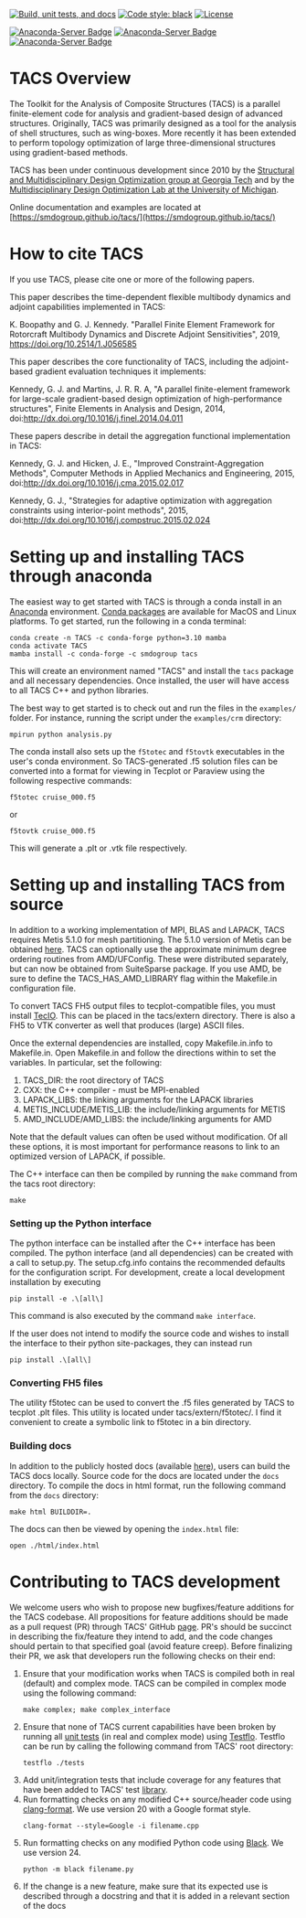 [![Build, unit tests, and docs](https://github.com/smdogroup/tacs/actions/workflows/unit_tests.yml/badge.svg)](https://github.com/smdogroup/tacs/actions/workflows/unit_tests.yml)
[![Code style: black](https://img.shields.io/badge/code%20style-black-000000.svg)](https://github.com/psf/black)
[![License](https://img.shields.io/badge/License-Apache_2.0-blue.svg)](https://opensource.org/licenses/Apache-2.0)

[![Anaconda-Server Badge](https://anaconda.org/smdogroup/tacs/badges/version.svg)](https://anaconda.org/smdogroup/tacs)
[![Anaconda-Server Badge](https://anaconda.org/smdogroup/tacs/badges/platforms.svg)](https://anaconda.org/smdogroup/tacs)
[![Anaconda-Server Badge](https://anaconda.org/smdogroup/tacs/badges/downloads.svg)](https://anaconda.org/smdogroup/tacs)

# TACS Overview #

The Toolkit for the Analysis of Composite Structures (TACS) is a parallel finite-element code for analysis and gradient-based design of advanced structures. Originally, TACS was primarily designed as a tool for the analysis of shell structures, such as wing-boxes. More recently it has been extended to perform topology optimization of large three-dimensional structures using gradient-based methods.

TACS has been under continuous development since 2010 by the [Structural and Multidisciplinary Design Optimization group at Georgia Tech](http://gkennedy.gatech.edu) and by the [Multidisciplinary Design Optimization Lab at the University of Michigan](http://mdolab.engin.umich.edu/).

Online documentation and examples are located at [https://smdogroup.github.io/tacs/](https://smdogroup.github.io/tacs/)

# How to cite TACS #

If you use TACS, please cite one or more of the following papers.

This paper describes the time-dependent flexible multibody dynamics and adjoint capabilities implemented in TACS:

K. Boopathy and G. J. Kennedy.  "Parallel Finite Element Framework for Rotorcraft Multibody Dynamics and Discrete Adjoint Sensitivities", 2019, https://doi.org/10.2514/1.J056585 

This paper describes the core functionality of TACS, including the adjoint-based gradient evaluation techniques it implements:

Kennedy, G. J. and Martins, J. R. R. A, "A parallel finite-element framework for large-scale gradient-based design optimization of high-performance structures", Finite Elements in Analysis and Design, 2014, doi:http://dx.doi.org/10.1016/j.finel.2014.04.011

These papers describe in detail the aggregation functional implementation in TACS:

Kennedy, G. J. and Hicken, J. E., "Improved Constraint-Aggregation Methods", Computer Methods in Applied Mechanics and Engineering, 2015, doi:http://dx.doi.org/10.1016/j.cma.2015.02.017

Kennedy, G. J., "Strategies for adaptive optimization with aggregation constraints using interior-point methods", 2015, doi:http://dx.doi.org/10.1016/j.compstruc.2015.02.024

# Setting up and installing TACS through anaconda #
The easiest way to get started with TACS is through a conda install in an [Anaconda](https://www.anaconda.com/) environment. [Conda packages](https://anaconda.org/smdogroup/tacs) are
available for MacOS and Linux platforms. To get started, run the following in a conda terminal:

    conda create -n TACS -c conda-forge python=3.10 mamba
    conda activate TACS
    mamba install -c conda-forge -c smdogroup tacs
    
This will create an environment named "TACS" and install the `tacs` package and all
necessary dependencies. Once installed, the user will have access to all TACS C++ and python libraries. 

The best way to get started is to check out and run the files in the `examples/`
folder. For instance, running the script under the `examples/crm` directory:

    mpirun python analysis.py
    
The conda install also sets up the `f5totec` and `f5tovtk` executables in the user's conda environment.
So TACS-generated .f5 solution files can be converted into a format for viewing in Tecplot or Paraview using the following respective commands:
    
    f5totec cruise_000.f5

or 

    f5tovtk cruise_000.f5

This will generate a .plt or .vtk file respectively.

# Setting up and installing TACS from source #

In addition to a working implementation of MPI, BLAS and LAPACK, TACS requires Metis 5.1.0 for mesh partitioning. The 5.1.0 version of Metis can be obtained [here](https://src.fedoraproject.org/lookaside/pkgs/metis/metis-5.1.0.tar.gz/5465e67079419a69e0116de24fce58fe/). TACS can optionally use the approximate minimum degree ordering routines from AMD/UFConfig. These were distributed separately, but can now be obtained from SuiteSparse package. If you use AMD, be sure to define the TACS_HAS_AMD_LIBRARY flag within the Makefile.in configuration file.

To convert TACS FH5 output files to tecplot-compatible files, you must install [TecIO](https://tecplot.azureedge.net/products/tecio/2021r2/tecio.tgz). This can be placed in the tacs/extern directory. There is also a FH5 to VTK converter as well that produces (large) ASCII files.

Once the external dependencies are installed, copy Makefile.in.info to Makefile.in. Open Makefile.in and follow the directions within to set the variables. In particular, set the following:

1. TACS_DIR: the root directory of TACS
2. CXX: the C++ compiler - must be MPI-enabled
3. LAPACK_LIBS: the linking arguments for the LAPACK libraries
4. METIS_INCLUDE/METIS_LIB: the include/linking arguments for METIS
5. AMD_INCLUDE/AMD_LIBS: the include/linking arguments for AMD

Note that the default values can often be used without modification. Of all these options, it is most important for performance reasons to link to an optimized version of LAPACK, if possible.

The C++ interface can then be compiled by running the `make` command from the tacs root directory:

   ```
   make
   ```

### Setting up the Python interface ###

The python interface can be installed after the C++ interface has been compiled. The python interface (and all dependencies) can be created with a call to setup.py. The setup.cfg.info contains the recommended defaults for the configuration script. For development, create a local development installation by executing

    pip install -e .\[all\]

This command is also executed by the command `make interface`.

If the user does not intend to modify the source code and wishes to install the interface to their python site-packages, they can instead run

    pip install .\[all\]

### Converting FH5 files ###

The utility f5totec can be used to convert the .f5 files generated by TACS to tecplot .plt files. This utility is located under tacs/extern/f5totec/. I find it convenient to create a symbolic link to f5totec in a bin directory.

### Building docs ###

In addition to the publicly hosted docs (available [here](https://smdogroup.github.io/tacs/)), users can build the TACS docs locally.
Source code for the docs are located under the `docs` directory.
To compile the docs in html format, run the following command from the `docs` directory:

  ```
  make html BUILDDIR=.
  ```

The docs can then be viewed by opening the `index.html` file:

  ```
  open ./html/index.html
  ```

# Contributing to TACS development #

We welcome users who wish to propose new bugfixes/feature additions for the TACS codebase.
All propositions for feature additions should be made as a pull request (PR) through TACS' GitHub [page](https://github.com/smdogroup/tacs).
PR's should be succinct in describing the fix/feature they intend to add, and the code changes should pertain to that specified goal (avoid feature creep).
Before finalizing their PR, we ask that developers run the following checks on their end:
1. Ensure that your modification works when TACS is compiled both in real (default) and complex mode. TACS can be compiled in complex mode using the following command: 
   ```
   make complex; make complex_interface
   ```
2. Ensure that none of TACS current capabilities have been broken by running all [unit tests](https://github.com/smdogroup/tacs/tree/master/tests) (in real and complex mode) using [Testflo](https://pypi.org/project/testflo/). 
Testflo can be run by calling the following command from TACS' root directory:
   ```
   testflo ./tests
   ```
3. Add unit/integration tests that include coverage for any features that have been added to TACS' test [library](https://github.com/smdogroup/tacs/tree/master/tests).
4. Run formatting checks on any modified C++ source/header code using [clang-format](https://clang.llvm.org/docs/ClangFormat.html). We use version 20 with a Google format style.
   ```
   clang-format --style=Google -i filename.cpp
   ```
5. Run formatting checks on any modified Python code using [Black](https://black.readthedocs.io/en/stable/). We use version 24.
   ```
   python -m black filename.py
   ```
6. If the change is a new feature, make sure that its expected use is described through a docstring and that it is added in a relevant section of the docs
